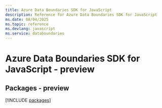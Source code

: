 ```yaml
---
title: Azure Data Boundaries SDK for JavaScript
description: Reference for Azure Data Boundaries SDK for JavaScript
ms.date: 08/04/2025
ms.topic: reference
ms.devlang: javascript
ms.service: databoundaries
---
```

# Azure Data Boundaries SDK for JavaScript - preview
## Packages - preview
[!INCLUDE [packages](data-boundaries-index.md)]